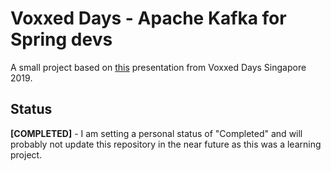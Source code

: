 # Voxxed Days - Apache Kafka for Spring devs
A small project based on [this](https://www.youtube.com/watch?v=AL9JKchntTg&ab_channel=Devoxx) presentation from Voxxed Days Singapore 2019.

## Status

**[COMPLETED]** -  I am setting a personal status of "Completed" and will probably not update this repository in the near future as this was a learning project.